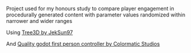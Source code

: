 Project used for my honours study to compare player engagement in procedurally generated content with parameter values randomized within narrower and wider ranges
 
Using [Tree3D by JekSun97](https://github.com/JekSun97/gdTree3D)

And [Quality godot first person controller by Colormatic Studios](https://github.com/ColormaticStudios/quality-godot-first-person-2)
